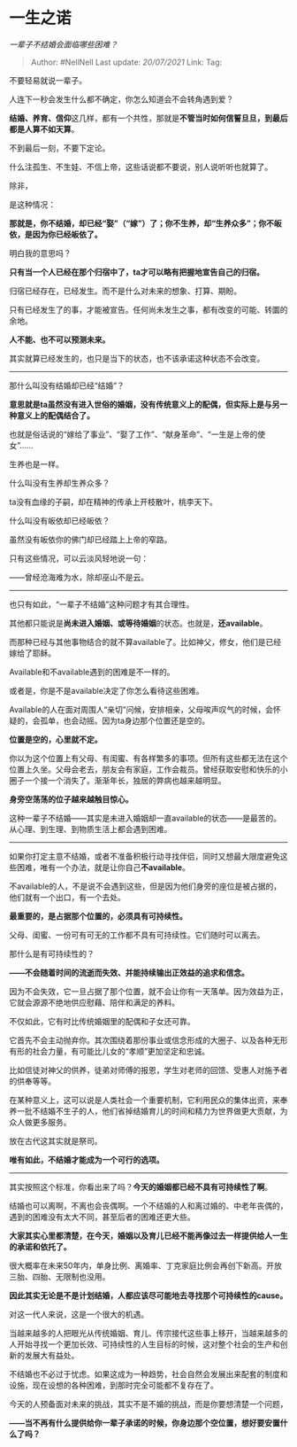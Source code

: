# 一生之诺
*一辈子不结婚会面临哪些困难？*

> Author: #NellNell
> Last update: *20/07/2021*
> Link:
> Tag:

不要轻易就说一辈子。

人连下一秒会发生什么都不确定，你怎么知道会不会转角遇到爱？

**结婚、养育、信仰**这几样，都有一个共性，那就是**不管当时如何信誓旦旦，到最后都是人算不如天算**。

不到最后一刻，不要下定论。

什么注孤生、不生娃、不信上帝，这些话说都不要说，别人说听听也就算了。

除非，

是这种情况：

**那就是，你不结婚，却已经“娶”（“嫁”）了；你不生养，却“生养众多”；你不皈依，是因为你已经皈依了。**

明白我的意思吗？

**只有当一个人已经在那个归宿中了，ta才可以略有把握地宣告自己的归宿。**

归宿已经存在，已经发生。而不是什么对未来的想象、打算、期盼。

只有已经发生了的事，才能被宣告。任何尚未发生之事，都有改变的可能、转圜的余地。

**人不能、也不可以预测未来。**

其实就算已经发生的，也只是当下的状态，也不该承诺这种状态不会改变。

---

那什么叫没有结婚却已经“结婚”？

**意思就是ta虽然没有进入世俗的婚姻，没有传统意义上的配偶，但实际上是与另一种意义上的配偶结合了。**

也就是俗话说的“嫁给了事业”、“娶了工作”、“献身革命”、“一生是上帝的使女”……

生养也是一样。

什么叫没有生养却生养众多？

ta没有血缘的子嗣，却在精神的传承上开枝散叶，桃李天下。

什么叫没有皈依却已经皈依？

虽然没有皈依你的佛门却已经踏上上帝的窄路。

只有这些情况，可以云淡风轻地说一句：

——曾经沧海难为水，除却巫山不是云。

---

也只有如此，“一辈子不结婚”这种问题才有其合理性。

其他都只能说是**尚未进入婚姻、或等待婚姻**的状态。也就是，**还available**。

而那种已经与其他事物结合的就不算available了。比如神父，修女，他们是已经嫁给了耶稣。

Available和不available遇到的困难是不一样的。

或者是，你是不是available决定了你怎么看待这些困难。

Available的人在面对周围人“亲切”问候，安排相亲，父母唉声叹气的时候，会怀疑的，会孤单，也会动摇。因为ta身边那个位置还是空的。

**位置是空的，心里就不定。**

你以为这个位置上有父母、有闺蜜、有各样繁多的事项。但所有这些都无法在这个位置上久坐。父母会老去，朋友会有家庭，工作会裁员。曾经获取安慰和快乐的小圈子一个接一个消失了。渐渐年长，独居的弊病也越来越明显。

**身旁空荡荡的位子越来越触目惊心。**

这种一辈子不结婚——其实是未进入婚姻却一直available的状态——是最苦的。从心理、到生理、到物质生活上都会遇到困难。

---

如果你打定主意不结婚，或者不准备积极行动寻找伴侣，同时又想最大限度避免这些困难，唯有一个办法，就是让你自己**不available**。

不available的人，不是说不会遇到这些，但是因为他们身旁的座位是被占据的，他们就有一个出口，有一个去处。

**最重要的，是占据那个位置的，必须具有可持续性。**

父母、闺蜜、一份可有可无的工作都不具有可持续性。它们随时可以离去。

那什么是有可持续性的？

**——不会随着时间的流逝而失效、并能持续输出正效益的追求和信念。**

因为不会失效，它一旦占据了那个位置，就不会让你有一天落单。因为效益为正，它就会源源不绝地供应慰藉、陪伴和满足的养料。

不仅如此，它有时比传统婚姻里的配偶和子女还可靠。

它首先不会主动抛弃你。其次围绕着那份事业或信念形成的大圈子、以及各种无形有形的社会力量，有可能比儿女的“孝顺”更加坚定和忠诚。

比如信徒对神父的供养，徒弟对师傅的报恩，学生对老师的回馈、受惠人对施予者的供奉等等。

在某种意义上，这可以说是人类社会一个重要机制，它利用民众的集体出资，来奉养一批不结婚不生子的人，他们省掉结婚育儿的时间和精力为世界做更大贡献，为众人做更多服务。

放在古代这其实就是祭司。

**唯有如此，不结婚才能成为一个可行的选项。**

---

其实按照这个标准，你看出来了吗？**今天的婚姻都已经不具有可持续性了啊**。

结婚也可以离啊，不离也会丧偶啊。一个不结婚的人和离过婚的、中老年丧偶的，遇到的困难没有太大不同，甚至后者的困难还更大些。

**大家其实心里都清楚，在今天，婚姻以及育儿已经不能再像过去一样提供给人一生的承诺和依托了。**

很大概率在未来50年内，单身比例、离婚率、丁克家庭比例会再创下新高。开放三胎、四胎、无限制也没用。

**因此其实无论是不是计划结婚，人都应该尽可能地去寻找那个可持续性的cause。**

对这一代人来说，这是一个很大的机遇。

当越来越多的人把眼光从传统婚姻、育儿、传宗接代这些事上移开，当越来越多的人开始寻找一个更加长效、可持续性的人生目标的时候，这对整个社会的生产和创新的发展大有益处。

不结婚也不必过于忧虑。如果这成为一种趋势，社会自然会发展出来配套的制度和设施，现在设想的各种困难，到那时完全可能都不复存在了。

今天的人预备面对未来的挑战，其实不是不婚的挑战，而是你要想清楚一个问题，

**——当不再有什么提供给你一辈子承诺的时候，你身边那个空位置，想好要安置什么了吗？**
